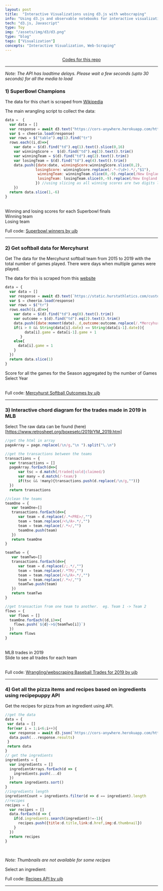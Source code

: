 ```yaml
---
layout: post
title:  "Interactive Visualizations using d3.js with webscraping"
info: "Using d3.js and observable notebooks for interactive visualizations and webscraping."
tech: "d3.js, Javascript"
type: Toy 
img: "/assets/img/d3/d3.png" 
type: "blog"
tags: ["Visualization"]
concepts: "Interactive Visualization, Web-Scraping"
---
```


<div style="text-align: center">
<i class="fa fa-code"></i> <a  href="https://observablehq.com/@ujb?tab=notebooks">Codes for this repo</a>
</div>

---
_Note: The API has loadtime delays. Please wait a few seconds (upto 30 seconds) for all the media to load_

### 1) SuperBowl Champions

The data for this chart is scraped from [Wikipedia](https://en.wikipedia.org/wiki/List_of_Super_Bowl_champions)


The main wrangling script to collect the data: 

```javascript
data =  {
  var data = []
  var response = await d3.text("https://cors-anywhere.herokuapp.com/https://en.wikipedia.org/wiki/List_of_Super_Bowl_champions")
  var $ = cheerio.load(response)
  var rows = $("table").eq(1).find("tr")
  rows.each((i,d)=>{
    var date = $(d).find("td").eq(1).text().slice(0,16)
    var winningScore =  $(d).find("td").eq(3).text().trim()
    var winningTeam = $(d).find("td").eq(2).text().trim()
    var losingTeam = $(d).find("td").eq(4).text().trim()
    data.push({date:date, winningScore:winningScore.slice(0,2),
              losingScore: winningScore.replace(/.*–(\d+).*/,"$1"),
               winningTeam: winningTeam.slice(0,-9).replace(/New England PatriotsA/,"New England Patriots") ,
               losingTeam: losingTeam.slice(0,-9).replace(/New England PatriotsA/,"New England Patriots") 
              }) //using slicing as all winning scores are two digits long
    })
  return data.slice(1,-6)
} 
```

<br>

<div class="chart"> Winning and losing scores for each Superbowl finals </div>
<div class="viewof-winningteams"> Winning team </div>
<div class="viewof-losingteams"> Losing team </div>
<p>Full code: <a href="https://observablehq.com/@ujb/wrangling-mlb-winners">Superbowl winners by ujb</a></p>

<script type="module">
import {Runtime, Inspector} from "https://cdn.jsdelivr.net/npm/@observablehq/runtime@4/dist/runtime.js";
import define from "https://api.observablehq.com/@ujb/wrangling-mlb-winners@75.js?v=3";
(new Runtime).module(define, name => {
  if (name === "chart") return Inspector.into(".chart")();
  if (name === "viewof winningteams") return Inspector.into(".viewof-winningteams")();
  if (name === "viewof losingteams") return Inspector.into(".viewof-losingteams")();
  return ["winners_plotData","plot3","layers","losers_plotData","plot4"].includes(name) || null;
});
</script>



---
### 2) Get softball data for Mercyhurst 

Get The data for the Mercyhurst softball team from 2015 to 2019 with the total number of games played.
There were days when multiple games were played.

The data for this is scraped from this [website](https://static.hurstathletics.com/custompages/Softball/2016/game36.htm)

```javascript
data = {
  var data = []
  var response = await d3.text(`https://static.hurstathletics.com/custompages/Softball/${year}/teamstat.htm`)
  var $ = cheerio.load(response)
  var rows = $("tr")
  rows.each((i,d)=>{
    var date = $(d).find("td").eq(0).text().trim()
    var outcome = $(d).find("td").eq(2).text().trim()
    data.push({date:moment(date)._d,outcome:outcome.replace(/.*Mercyhurst (\d+).*/,"$1")})
    if(i > 0 && String(data[i].date) == String(data[i-1].date)){
         data[i].game = data[i-1].game + 1
       }
    else{
      data[i].game = 1
    }
  })
  return data.slice(1)
}
```

<div class="softballchart"> Score for all the games for the Season aggregated by the number of Games </div>
<div class="viewof-year"> Select Year </div>
<br>
<p>Full code: <a href="https://observablehq.com/@ujb/mercyhurst-softball-outcomes">Mercyhurst Softball Outcomes by ujb</a></p>

<script type="module">
import {Runtime, Inspector} from "https://cdn.jsdelivr.net/npm/@observablehq/runtime@4/dist/runtime.js";
import define from "https://api.observablehq.com/@ujb/mercyhurst-softball-outcomes.js?v=3";
(new Runtime).module(define, name => {
  if (name === "softballchart") return Inspector.into(".softballchart")();
  if (name === "viewof year") return Inspector.into(".viewof-year")();
  return ["data","plot","plot1","plot2","plot3","plotLine","layers"].includes(name) || null;
});
</script>

---
### 3) Interactive chord diagram for the trades made in 2019 in MLB 

Select 
The raw data can be found (here)[https://www.retrosheet.org/boxesetc/2019/YM_2019.htm]

```javascript
//get the html in array
pageArray = page.replace(/\n/g,"\n ").split("\.\n")

//get the transactions between the teams
transactions = {
  var transactions = []
  pageArray.forEach(d=>{
      var tsc = d.match(/traded|sold|claimed/)
      var many = d.match(/-team/)
      if(tsc && !many){transactions.push(d.replace(/\n/g,""))}
  })
  return transactions

//clean the teams
teamOne = {  
   var teamOne=[]
   transactions.forEach(d=>{
      var team = d.replace(/.*<PRE>/,"")
      team = team.replace(/<\/A>.*/,"")
      team = team.replace(/.*>/,"")
      teamOne.push(team)
   })
   return teamOne
}

teamTwo = {  
   var teamTwo=[]
   transactions.forEach(d=>{
      var team = d.replace(/;.*/,"")
      team = team.replace(/.*TM/,"")
      team = team.replace(/<\/A>.*/,"")
      team = team.replace(/.*>/,"")
      teamTwo.push(team)
   })
   return teamTwo
}

//get transaction from one team to another.  eg. Team 1 -> Team 2
flows = {
  var flows = []
  teamOne.forEach((d,i)=>{
    flows.push(`${d}->${teamTwo[i]}`)
  })
  return flows
}
```

<br>
<div class="display">MLB trades in 2019</div>
<div class="viewof-p">Slide to see all trades for each team</div>
<br>
<p>Full code: <a href="https://observablehq.com/d/c11d2be8dc0ea13b">Wrangling/webscraping Baseball Trades for 2019 by ujb</a></p>

<script type="module">
import {Runtime, Inspector} from "https://cdn.jsdelivr.net/npm/@observablehq/runtime@4/dist/runtime.js";
import define from "https://api.observablehq.com/d/c11d2be8dc0ea13b.js?v=3";
(new Runtime).module(define, name => {
  if (name === "display") return Inspector.into(".display")();
  if (name === "viewof p") return Inspector.into(".viewof-p")();
  return ["arcs","ribbons"].includes(name) || null;
});
</script>

---

### 4) Get all the pizza items and recipes based on ingredients using recipepuppy API

Get the recipes for pizza from an ingredient using API.

```javascript
//get the data
data = {
 var data = []
 for(var i = 1;i<6;i++){
  var response = await d3.json(`https://cors-anywhere.herokuapp.com/http://www.recipepuppy.com/api/?q=pizza&p=${i}`)
  data.push(...response.results)
 }
 return data
}
// get the ingredients
ingredients = {
  var ingredients = []
  ingredientArrays.forEach(d => {
    ingredients.push(...d)
  })
  return ingredients.sort()
}
//ingredients length
ingredientCount = ingredients.filter(d => d == ingredient).length
//recipes
recipes = {
  var recipes = []
  data.forEach(d => {
    if(d.ingredients.search(ingredient)!=-1){
      recipes.push({title:d.title,link:d.href,img:d.thumbnail})  
    }
  })
  return recipes
}

```
<br>

_Note: Thumbnails are not available for some recipes_
<br>
<div class="displayrecipes"></div>
<div class="available"></div>
<div class="viewof-ingredient"></div>
Select an ingredient:
<br>
<p>Full code: <a href="https://observablehq.com/@ujb/recipes-api">Recipes API by ujb</a></p>

<script type="module">
import {Runtime, Inspector} from "https://cdn.jsdelivr.net/npm/@observablehq/runtime@4/dist/runtime.js";
import define from "https://api.observablehq.com/@ujb/recipes-api.js?v=3";
(new Runtime).module(define, name => {
  if (name === "displayrecipes") return Inspector.into(".displayrecipes")();
  if (name === "available") return Inspector.into(".available")();
  if (name === "viewof ingredient") return Inspector.into(".viewof-ingredient")();
  return ["ingredientCount","recipes","rows"].includes(name) || null;
});
</script>


---




